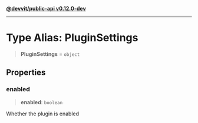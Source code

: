 [**@devvit/public-api v0.12.0-dev**](../README.md)

---

# Type Alias: PluginSettings

> **PluginSettings** = `object`

## Properties

<a id="enabled"></a>

### enabled

> **enabled**: `boolean`

Whether the plugin is enabled
